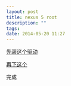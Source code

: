 ```yaml
---
layout: post
title: nexus 5 root
description: ""
tags:
date: 2014-05-20 11:27
---
```


[先装这个驱动](http://developer.android.com/sdk/win-usb.html)

[再下这个](http://autoroot.chainfire.eu/#fastboot)

完成
